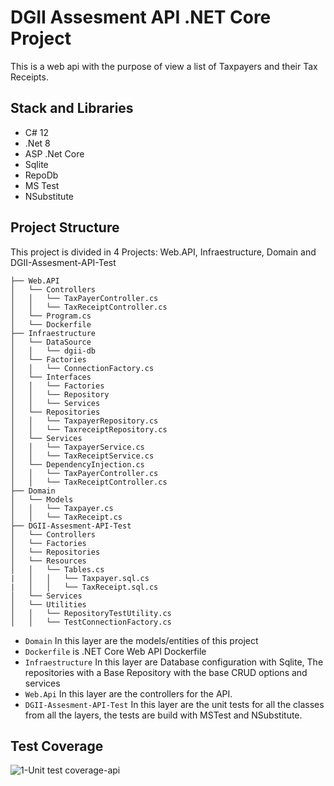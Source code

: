 # DGII Assesment API .NET Core Project

This is a web api with the purpose of view a list of Taxpayers and their Tax Receipts.

## Stack and Libraries
- C# 12
- .Net 8
- ASP .Net Core
- Sqlite
- RepoDb
- MS Test
- NSubstitute


## Project Structure
This project is divided in 4 Projects: Web.API, Infraestructure, Domain and DGII-Assesment-API-Test

```
├── Web.API
│   └── Controllers
│   │   └── TaxPayerController.cs
│   │   └── TaxReceiptController.cs
│   └── Program.cs
│   └── Dockerfile
├── Infraestructure
│   └── DataSource
│   │   └── dgii-db
│   └── Factories
│   │   └── ConnectionFactory.cs
│   └── Interfaces
│   │   └── Factories
│   │   └── Repository
│   │   └── Services
│   └── Repositories
│   │   └── TaxpayerRepository.cs
│   │   └── TaxreceiptRepository.cs
│   └── Services
│   │   └── TaxpayerService.cs
│   │   └── TaxReceiptService.cs
│   └── DependencyInjection.cs
│   │   └── TaxPayerController.cs
│   │   └── TaxReceiptController.cs
├── Domain
│   └── Models
│   │   └── Taxpayer.cs
│   │   └── TaxReceipt.cs
├── DGII-Assesment-API-Test
│   └── Controllers
│   └── Factories
│   └── Repositories
│   └── Resources
│   │   └── Tables.cs
|   │   │   └── Taxpayer.sql.cs
|   │   │   └── TaxReceipt.sql.cs
│   └── Services
│   └── Utilities
│   │   └── RepositoryTestUtility.cs
│   │   └── TestConnectionFactory.cs
```
- `Domain` In this layer are the models/entities of this project
- `Dockerfile` is .NET Core Web API Dockerfile
- `Infraestructure` In this layer are Database configuration with Sqlite, The repositories with a Base Repository with the base CRUD options and services
-  `Web.Api` In this layer are the controllers for the API.
-  `DGII-Assesment-API-Test` In this layer are the unit tests for all the classes from all the layers, the tests are build with MSTest and NSubstitute.

## Test Coverage

![1-Unit test coverage-api](https://github.com/RafaPeguero/DGII-Assesment-API-/assets/28870732/e4e51212-1618-4e63-b132-ceaa304adf6a)

